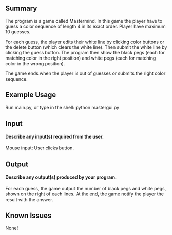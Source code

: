 ## Summary
The program is a game called Mastermind. In this game the player have to guess a color sequence of length 4 in its exact order. Player have maximum 10 guesses.

For each guess, the player edits their white line by clicking color buttons or the delete button (which clears the white line). Then submit the white line by clicking the guess button. The program then show the black pegs (each for matching color in the right position) and white pegs (each for matching color in the wrong position).

The game ends when the player is out of guesses or submits the right color sequence.

## Example Usage
Run main.py, or type in the shell: python mastergui.py

## Input
#### Describe any input(s) required from the user.
Mouse input: User clicks button.

## Output
#### Describe any output(s) produced by your program.
For each guess, the game output the number of black pegs and white pegs, shown on the right of each lines. At the end, the game notify the player the result with the answer.

## Known Issues
None!
